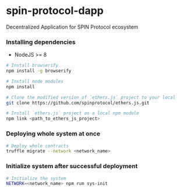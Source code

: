 # spin-protocol-dapp
Decentralized Application for SPIN Protocol ecosystem


### Installing dependencies
* NodeJS >= 8

```bash
# Install browserify
npm install -g browserify

# Install node modules
npm install

# Clone the modified version of `ethers.js` project to your local 
git clone https://github.com/spinprotocol/ethers.js.git

# Install `ethers.js` project as a local npm module
npm link <path_to_ethers_js_project>

```

### Deploying whole system at once
```bash
# Deploy whole contracts
truffle migrate --network <network_name>

```

### Initialize system after successful deployment
```bash
# Initialize the system
NETWORK=<network_name> npm run sys-init

```
